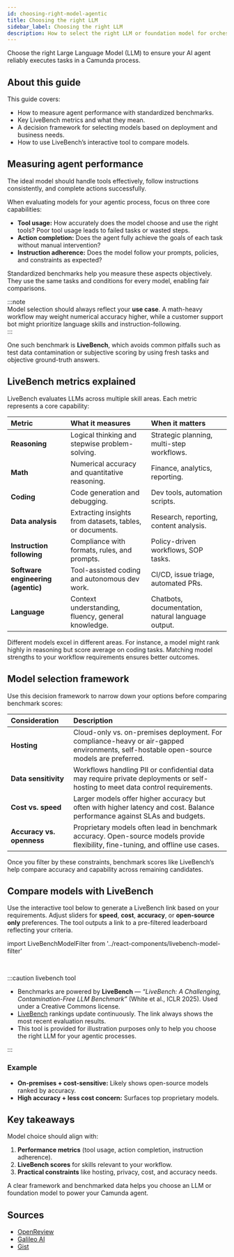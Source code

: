 ```yaml
---
id: choosing-right-model-agentic
title: Choosing the right LLM
sidebar_label: Choosing the right LLM
description: How to select the right LLM or foundation model for orchestrating agentic AI workflows.
---
```


Choose the right Large Language Model (LLM) to ensure your AI agent reliably executes tasks in a Camunda process.

## About this guide

This guide covers:

- How to measure agent performance with standardized benchmarks.
- Key LiveBench metrics and what they mean.
- A decision framework for selecting models based on deployment and business needs.
- How to use LiveBench’s interactive tool to compare models.

## Measuring agent performance

The ideal model should handle tools effectively, follow instructions consistently, and complete actions successfully.

When evaluating models for your agentic process, focus on three core capabilities:

- **Tool usage:** How accurately does the model choose and use the right tools? Poor tool usage leads to failed tasks or wasted steps.
- **Action completion:** Does the agent fully achieve the goals of each task without manual intervention?
- **Instruction adherence:** Does the model follow your prompts, policies, and constraints as expected?

Standardized benchmarks help you measure these aspects objectively. They use the same tasks and conditions for every model, enabling fair comparisons.

:::note  
Model selection should always reflect your **use case**. A math-heavy workflow may weight numerical accuracy higher, while a customer support bot might prioritize language skills and instruction-following.  
:::

One such benchmark is **LiveBench**, which avoids common pitfalls such as test data contamination or subjective scoring by using fresh tasks and objective ground-truth answers.

## LiveBench metrics explained

LiveBench evaluates LLMs across multiple skill areas. Each metric represents a core capability:

| Metric                             | What it measures                                         | When it matters                                   |
| :--------------------------------- | :------------------------------------------------------- | :------------------------------------------------ |
| **Reasoning**                      | Logical thinking and stepwise problem-solving.           | Strategic planning, multi-step workflows.         |
| **Math**                           | Numerical accuracy and quantitative reasoning.           | Finance, analytics, reporting.                    |
| **Coding**                         | Code generation and debugging.                           | Dev tools, automation scripts.                    |
| **Data analysis**                  | Extracting insights from datasets, tables, or documents. | Research, reporting, content analysis.            |
| **Instruction following**          | Compliance with formats, rules, and prompts.             | Policy-driven workflows, SOP tasks.               |
| **Software engineering (agentic)** | Tool-assisted coding and autonomous dev work.            | CI/CD, issue triage, automated PRs.               |
| **Language**                       | Context understanding, fluency, general knowledge.       | Chatbots, documentation, natural language output. |

Different models excel in different areas.
For instance, a model might rank highly in reasoning but score average on coding tasks.
Matching model strengths to your workflow requirements ensures better outcomes.

## Model selection framework

Use this decision framework to narrow down your options before comparing benchmark scores:

| Consideration             | Description                                                                                                                             |
| :------------------------ | :-------------------------------------------------------------------------------------------------------------------------------------- |
| **Hosting**               | Cloud-only vs. on-premises deployment. For compliance-heavy or air-gapped environments, self-hostable open-source models are preferred. |
| **Data sensitivity**      | Workflows handling PII or confidential data may require private deployments or self-hosting to meet data control requirements.          |
| **Cost vs. speed**        | Larger models offer higher accuracy but often with higher latency and cost. Balance performance against SLAs and budgets.               |
| **Accuracy vs. openness** | Proprietary models often lead in benchmark accuracy. Open-source models provide flexibility, fine-tuning, and offline use cases.        |

Once you filter by these constraints, benchmark scores like LiveBench’s help compare accuracy and capability across remaining candidates.

## Compare models with LiveBench

Use the interactive tool below to generate a LiveBench link based on your requirements. Adjust sliders for **speed**, **cost**, **accuracy**, or **open-source only** preferences. The tool outputs a link to a pre-filtered leaderboard reflecting your criteria.

import LiveBenchModelFilter from '../react-components/livebench-model-filter'

<LiveBenchModelFilter/>
<br/>

:::caution livebench tool

- Benchmarks are powered by **LiveBench** — _“LiveBench: A Challenging, Contamination-Free LLM Benchmark”_ (White et al., ICLR 2025). Used under a Creative Commons license.
- [LiveBench](https://livebench.ai/#/) rankings update continuously. The link always shows the most recent evaluation results.
- This tool is provided for illustration purposes only to help you choose the right LLM for your agentic processes.

:::

### Example

- **On-premises + cost-sensitive:** Likely shows open-source models ranked by accuracy.
- **High accuracy + less cost concern:** Surfaces top proprietary models.

## Key takeaways

Model choice should align with:

1. **Performance metrics** (tool usage, action completion, instruction adherence).
2. **LiveBench scores** for skills relevant to your workflow.
3. **Practical constraints** like hosting, privacy, cost, and accuracy needs.

A clear framework and benchmarked data helps you choose an LLM or foundation model to power your Camunda agent.

## Sources

- [OpenReview](https://openreview.net)
- [Galileo AI](https://www.galileo.ai)
- [Gist](https://gist.github.com)

